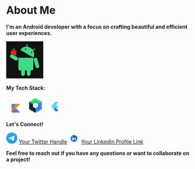 # About Me

**I'm an Android developer with a focus on crafting beautiful and efficient user experiences.**

<img src="zandroid.png" alt="amir" width="100">

**My Tech Stack:**

<img src="kotlin.jpeg" alt="Kotlin" width="50">

<img src="compose.png" alt="Jetpack Compose" width="50">

<img src="Flutter.jpg" alt="flutter" width="50">






**Let's Connect!**

<img src="telegram.jpeg" alt="Twitter" width="30"> [Your Twitter Handle](https://twitter.com/yourhandle)
<img src="likedin.png" alt="LinkedIn" width="30"> [Your LinkedIn Profile Link](https://www.linkedin.com/in/yourname)

**Feel free to reach out if you have any questions or want to collaborate on a project!**
